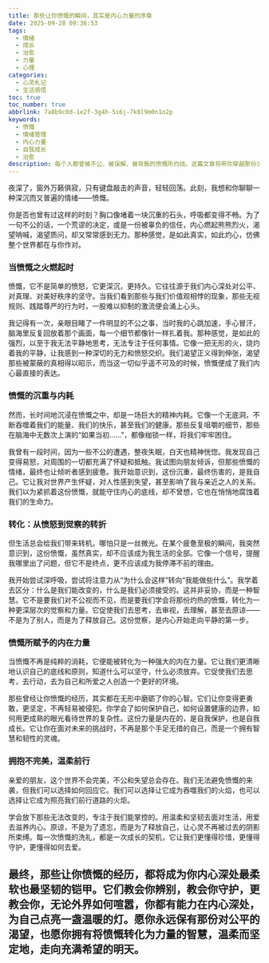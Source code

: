 ```yaml
---
title: 那些让你愤慨的瞬间，其实是内心力量的序章
date: 2025-09-28 09:36:53
tags:
  - 情绪
  - 成长
  - 治愈
  - 力量
  - 心理
categories:
  - 心灵札记
  - 生活感悟
toc: true
toc_number: true
abbrlink: 7a8b9c0d-1e2f-3g4h-5i6j-7k8l9m0n1o2p
keywords:
  - 愤慨
  - 情绪管理
  - 内心力量
  - 自我成长
  - 治愈
description: 每个人都曾被不公、被误解、被背叛的愤慨所灼烧。这篇文章将带你穿越那份沉重，从愤怒的深渊中汲取力量，学会如何将愤慨转化为内心的坚韧与温柔，最终找到属于自己的平静与希望。
---
```


夜深了，窗外万籁俱寂，只有键盘敲击的声音，轻轻回荡。此刻，我想和你聊聊一种深沉而又普遍的情绪——愤慨。

你是否也曾有过这样的时刻？胸口像堵着一块沉重的石头，呼吸都变得不畅。为了一句不公的话，一个荒谬的决定，或是一份被辜负的信任，内心燃起熊熊烈火，渴望呐喊，渴望质问，却又常常感到无力。那种感觉，是如此真实，如此灼心，仿佛整个世界都在与你作对。

### 当愤慨之火燃起时

愤慨，它不是简单的愤怒，它更深沉，更持久。它往往源于我们内心深处对公平、对真理、对美好秩序的坚守。当我们看到那些与我们价值观相悖的现象，那些无视规则、践踏尊严的行为时，一股难以抑制的激流便会涌上心头。

我记得有一次，亲眼目睹了一件明显的不公之事，当时我的心跳加速，手心冒汗，脑海里反复回放着那个画面，每一个细节都像针一样扎着我。那种感觉，是如此的强烈，以至于我无法平静地思考，无法专注于任何事情。它像一把无形的火，烧灼着我的平静，让我感到一种深切的无力和愤怒交织。我们渴望正义得到伸张，渴望那些被蒙蔽的真相得以昭示，而当这一切似乎遥不可及的时候，愤慨便成了我们内心最直接的表达。

### 愤慨的沉重与内耗

然而，长时间地沉浸在愤慨之中，却是一场巨大的精神内耗。它像一个无底洞，不断吞噬着我们的能量、我们的快乐，甚至我们的健康。那些反复咀嚼的细节，那些在脑海中无数次上演的“如果当初……”，都像枷锁一样，将我们牢牢困住。

我曾有一段时间，因为一些不公的遭遇，整夜失眠，白天也精神恍惚。我发现自己变得易怒，对周围的一切都充满了怀疑和抵触。我试图向朋友倾诉，但那些愤慨的情绪，最终也让倾听者感到疲惫。我开始意识到，这份沉重，最终伤害的，是我自己。它让我对世界产生怀疑，对人性感到失望，甚至影响了我与亲近之人的关系。我们以为紧抓着这份愤慨，就能守住内心的底线，却不曾想，它也在悄悄地腐蚀着我们的生命力。

### 转化：从愤怒到觉察的转折

但生活总会给我们带来转机，哪怕只是一丝微光。在某个疲惫至极的瞬间，我突然意识到，这份愤慨，虽然真实，却不应该成为我生活的全部。它像一个信号，提醒我哪里出了问题，但它不是终点，更不应该成为我停滞不前的理由。

我开始尝试深呼吸，尝试将注意力从“为什么会这样”转向“我能做些什么”。我学着去区分：什么是我们能改变的，什么是我们必须接受的。这并非妥协，而是一种智慧。它不是要我们对不公视而不见，而是要我们学会将那份灼热的愤慨，转化为一种更深层次的觉察和力量。它促使我们去思考，去审视，去理解，甚至去原谅——不是为了别人，而是为了释放自己。这份觉察，是内心开始走向平静的第一步。

### 愤慨所赋予的内在力量

当愤慨不再是纯粹的消耗，它便能被转化为一种强大的内在力量。它让我们更清晰地认识自己的底线和原则，知道什么可以坚守，什么必须放弃。它促使我们去思考，去行动，去为自己和所爱之人创造一个更好的环境。

那些曾经让你愤慨的经历，其实都在无形中磨砺了你的心智。它们让你变得更勇敢，更坚定，不再轻易被侵犯。你学会了如何保护自己，如何设置健康的边界，如何用更成熟的眼光看待世界的复杂性。这份力量是内在的，是自我保护，也是自我成长。它让你在面对未来的挑战时，不再是那个手足无措的自己，而是一个拥有智慧和韧性的灵魂。

### 拥抱不完美，温柔前行

亲爱的朋友，这个世界不会完美，不公和失望总会存在。我们无法避免愤慨的来袭，但我们可以选择如何回应它。我们可以选择让它成为吞噬我们的火焰，也可以选择让它成为照亮我们前行道路的火炬。

学会放下那些无法改变的，专注于我们能掌控的。用温柔和坚韧去面对生活，用爱去滋养内心。原谅，不是为了遗忘，而是为了释放自己，让心灵不再被过去的阴影所束缚。每一次愤慨的洗礼，都是一次成长的契机，它让我们更懂得珍惜，更懂得守护，更懂得如何去爱。

最终，那些让你愤慨的经历，都将成为你内心深处最柔软也最坚韧的铠甲。它们教会你辨别，教会你守护，更教会你，无论外界如何喧嚣，你都有能力在内心深处，为自己点亮一盏温暖的灯。愿你永远保有那份对公平的渴望，也愿你拥有将愤慨转化为力量的智慧，温柔而坚定地，走向充满希望的明天。
---